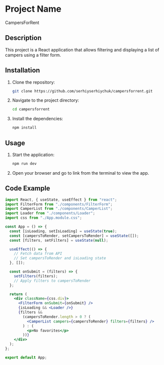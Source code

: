 # Project Name

CampersForRent

## Description

This project is a React application that allows filtering and displaying a list of campers using a filter form.

## Installation

1. Clone the repository:
   ```sh
   git clone https://github.com/serhiyserhiychuk/campersforrent.git
   ```
2. Navigate to the project directory:
   ```sh
   cd campersforrent
   ```
3. Install the dependencies:
   ```sh
   npm install
   ```

## Usage

1. Start the application:
   ```sh
   npm run dev
   ```
2. Open your browser and go to link from the terminal to view the app.

## Code Example

```jsx
import React, { useState, useEffect } from "react";
import FilterForm from "./components/FilterForm";
import CamperList from "./components/CamperList";
import Loader from "./components/Loader";
import css from "./App.module.css";

const App = () => {
  const [isLoading, setIsLoading] = useState(true);
  const [campersToRender, setCampersToRender] = useState([]);
  const [filters, setFilters] = useState(null);

  useEffect(() => {
    // Fetch data from API
    // Set campersToRender and isLoading state
  }, []);

  const onSubmit = (filters) => {
    setFilters(filters);
    // Apply filters to campersToRender
  };

  return (
    <div className={css.div}>
      <FilterForm onSubmit={onSubmit} />
      {isLoading && <Loader />}
      {filters &&
        (campersToRender.length > 0 ? (
          <CamperList campers={campersToRender} filters={filters} />
        ) : (
          <p>No favorites</p>
        ))}
    </div>
  );
};

export default App;
```
